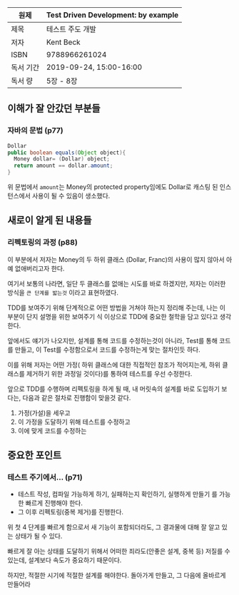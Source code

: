 | 원제    | Test Driven Development: by example |
| ----- | ----------------------------------- |
| 제목    | 테스트 주도 개발                           |
| 저자    | Kent Beck                           |
| ISBN  | 9788966261024                       |
| 독서 기간 | 2019-09-24, 15:00-16:00             |
| 독서 량  | 5장 - 8장                             |


## 이해가 잘 안갔던 부분들
### 자바의 문법 (p77)

```java
Dollar
public boolean equals(Object object){
  Money dollar= (Dollar) object;
  return amount == dollar.amount;
}
```
위 문법에서 `amount`는 Money의 protected property임에도 Dollar로 캐스팅 된 인스턴스에서 사용이 될 수 있음이 생소했다. 


## 새로이 알게 된 내용들
### 리펙토링의 과정 (p88)
이 부분에서 저자는 Money의 두 하위 클래스 (Dollar, Franc)의 사용이 많지 않아서 아예 없애버리고자 한다. 

여기서 보통의 나라면, 일단 두 클래스를 없애는 시도를 바로 하겠지만, 저자는 이러한 방식을 `큰 단계를 밟는것` 이라고 표현하였다. 

TDD를 보여주기 위해 단계적으로 어떤 방법을 거쳐야 하는지 정리해 주는데, 나는 이 부분이 단지 설명을 위한 보여주기 식 이상으로 TDD에 중요한 철학을 담고 있다고 생각한다. 

앞에서도 얘기가 나오지만, 설계를 통해 코드를 수정하는것이 아니라, Test를 통해 코드를 만들고, 이 Test를 수정함으로서 코드를 수정하는게 맞는 절차인듯 하다. 

이를 위해 저자는 어떤 가정( 하위 클래스에 대한 직접적인 참조가 적어지는게, 하위 클래스를 제거하기 위한 과정일 것이다)를 통하여 테스트를 우선 수정한다. 

앞으로 TDD를 수행하며 리펙토링을 하게 될 때, 내 머릿속의 설계를 바로 도입하기 보다는, 다음과 같은 절차로 진행함이 맞을것 같다. 

1. 가정(가설)을 세우고
2. 이 가정을 도달하기 위해 테스트를 수정하고
3. 이에 맞게 코드를 수정하는


## 중요한 포인트
### 테스트 주기에서... (p71)
- 테스트 작성, 컴파일 가능하게 하기, 실패하는지 확인하기, 실행하게 만들기 를 가능한 빠르게 진행해야 한다. 
- 그 이후 리펙토링(중복 제거)를 진행한다. 

위 첫 4 단계를 빠르게 함으로서 새 기능이 포함되더라도, 그 결과물에 대해 잘 알고 있는 상태가 될 수 있다. 

빠르게 잘 아는 상태를 도달하기 위해서 어떠한 죄라도(안좋은 설계, 중복 등) 저질를 수 있는데, 설계보다 속도가 중요하기 때문이다. 

하지만, 적절한 시기에 적절한 설계를 해야한다. 돌아가게 만들고, 그 다음에 올바르게 만들어라